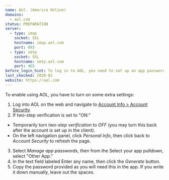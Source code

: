 ```yaml
---
name: Aol. (America Online)
domains: 
  - aol.com
status: PREPARATION
server:
  - type: imap
    socket: SSL
    hostname: imap.aol.com
    port: 993
  - type: smtp
    socket: SSL
    hostname: smtp.aol.com
    port: 465
before_login_hint: To log in to AOL, you need to set up an app password in the AOL web interface.
last_checked: 2020-02
website: https://aol.com
---
```


To enable using AOL, you have to turn on some extra settings:

1. Log into AOL on the web and navigate to [Account Info > Account Security](https://login.aol.com/account/security)
2. If two-step verification is set to "ON:"
  * Temporarily turn *two-step verification* to *OFF* (you may turn this back after the account is set up in the client).
  * On the left navigation panel, click *Personal Info*, then click back to *Account Security* to refresh the page.
3. Select *Manage app passwords*, then from the Select your app pulldown, select "Other App."
4. In the text field labeled Enter any name, then click the *Generate* button.
5. Copy the password provided as you will need this in the app. If you write it down manually, leave out the spaces.

